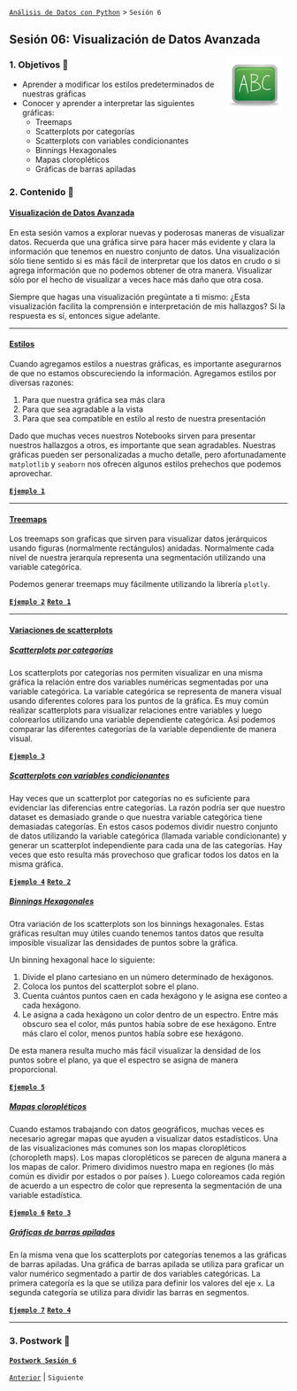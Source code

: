 [`Análisis de Datos con Python`](../README.md) > `Sesión 6`

## Sesión 06: Visualización de Datos Avanzada

<img src="../imagenes/pizarron.png" align="right" height="100" width="100" hspace="10">

### 1. Objetivos :dart:

- Aprender a modificar los estilos predeterminados de nuestras gráficas
- Conocer y aprender a interpretar las siguientes gráficas:
   - Treemaps
   - Scatterplots por categorías
   - Scatterplots con variables condicionantes
   - Binnings Hexagonales
   - Mapas cloropléticos
   - Gráficas de barras apiladas

### 2. Contenido :blue_book:

#### <ins>Visualización de Datos Avanzada</ins>

En esta sesión vamos a explorar nuevas y poderosas maneras de visualizar datos. Recuerda que una gráfica sirve para hacer más evidente y clara la información que tenemos en nuestro conjunto de datos. Una visualización sólo tiene sentido si es más fácil de interpretar que los datos en crudo o si agrega información que no podemos obtener de otra manera. Visualizar sólo por el hecho de visualizar a veces hace más daño que otra cosa.

Siempre que hagas una visualización pregúntate a ti mismo: ¿Esta visualización facilita la comprensión e interpretación de mis hallazgos? Si la respuesta es sí, entonces sigue adelante.

---

#### <ins>Estilos</ins>

Cuando agregamos estilos a nuestras gráficas, es importante asegurarnos de que no estamos obscureciendo la información. Agregamos estilos por diversas razones:

1. Para que nuestra gráfica sea más clara
2. Para que sea agradable a la vista
3. Para que sea compatible en estilo al resto de nuestra presentación

Dado que muchas veces nuestros Notebooks sirven para presentar nuestros hallazgos a otros, es importante que sean agradables. Nuestras gráficas pueden ser personalizadas a mucho detalle, pero afortunadamente `matplotlib` y `seaborn` nos ofrecen algunos estilos prehechos que podemos aprovechar.

> 

[**`Ejemplo 1`**](Ejemplo-01/estilos.ipynb)

---

#### <ins>Treemaps</ins>

Los treemaps son graficas que sirven para visualizar datos jerárquicos usando figuras (normalmente rectángulos) anidadas. Normalmente cada nivel de nuestra jerarquía representa una segmentación utilizando una variable categórica.

Podemos generar treemaps muy fácilmente utilizando la librería `plotly`.

[**`Ejemplo 2`**](Ejemplo-02/treemaps.ipynb)
[**`Reto 1`**](Reto-01/treemaps.ipynb)

---

#### <ins>Variaciones de scatterplots</ins>

##### <ins>Scatterplots por categorías</ins>

Los scatterplots por categorías nos permiten visualizar en una misma gráfica la relación entre dos variables numéricas segmentadas por una variable categórica. La variable categórica se representa de manera visual usando diferentes colores para los puntos de la gráfica. Es muy común realizar scatterplots para visualizar relaciones entre variables y luego colorearlos utilizando una variable dependiente categórica. Así podemos comparar las diferentes categorías de la variable dependiente de manera visual.

[**`Ejemplo 3`**](Ejemplo-03/scatterplots_por_categorias.ipynb)

##### <ins>Scatterplots con variables condicionantes</ins>

Hay veces que un scatterplot por categorías no es suficiente para evidenciar las diferencias entre categorías. La razón podría ser que nuestro dataset es demasiado grande o que nuestra variable categórica tiene demasiadas categorías. En estos casos podemos dividir nuestro conjunto de datos utilizando la variable categórica (llamada variable condicionante) y generar un scatterplot independiente para cada una de las categorías. Hay veces que esto resulta más provechoso que graficar todos los datos en la misma gráfica.

[**`Ejemplo 4`**](Ejemplo-04/scatterplots_con_variables_condicionantes.ipynb)
[**`Reto 2`**](Reto-02/variaciones_de_scatterplots.ipynb)

##### <ins>Binnings Hexagonales</ins>

Otra variación de los scatterplots son los binnings hexagonales. Estas gráficas resultan muy útiles cuando tenemos tantos datos que resulta imposible visualizar las densidades de puntos sobre la gráfica.

Un binning hexagonal hace lo siguiente:

1. Divide el plano cartesiano en un número determinado de hexágonos.
2. Coloca los puntos del scatterplot sobre el plano.
3. Cuenta cuántos puntos caen en cada hexágono y le asigna ese conteo a cada hexágono.
4. Le asigna a cada hexágono un color dentro de un espectro. Entre más obscuro sea el color, más puntos había sobre de ese hexágono. Entre más claro el color, menos puntos había sobre ese hexágono.

De esta manera resulta mucho más fácil visualizar la densidad de los puntos sobre el plano, ya que el espectro se asigna de manera proporcional.


[**`Ejemplo 5`**](Ejemplo-05/binnings_hexagonales.ipynb)

##### <ins>Mapas cloropléticos</ins>

Cuando estamos trabajando con datos geográficos, muchas veces es necesario agregar mapas que ayuden a visualizar datos estadísticos. Una de las visualizaciones más comunes son los mapas cloropléticos (choropleth maps). Los mapas cloropléticos se parecen de alguna manera a los mapas de calor. Primero dividimos nuestro mapa en regiones (lo más común es dividir por estados o por países ). Luego coloreamos cada región de acuerdo a un espectro de color que representa la segmentación de una variable estadística.

[**`Ejemplo 6`**](Ejemplo-06/mapas_cloropleticos.ipynb)
[**`Reto 3`**](Reto-03/mapas_cloropleticos.ipynb)

##### <ins>Gráficas de barras apiladas</ins>

En la misma vena que los scatterplots por categorías tenemos a las gráficas de barras apiladas. Una gráfica de barras apilada se utiliza para graficar un valor numérico segmentado a partir de dos variables categóricas. La primera categoría es la que se utiliza para definir los valores del eje `x`. La segunda categoría se utiliza para dividir las barras en segmentos.


[**`Ejemplo 7`**](Ejemplo-07/graficas_de_barras_apiladas.ipynb)
[**`Reto 4`**](Reto-04/graficas_de_barras_apiladas.ipynb)

---

### 3. Postwork :memo:

[**`Postwork Sesión 6`**](Postwork/Readme.md)

[`Anterior`](../sesion05/README.md) | `Siguiente`
